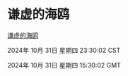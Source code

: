 # 谦虚的海鸥
[谦虚的海鸥](http://219.139.197.74:56308/qxdho/course/base/hotlink/index.php)

2024年 10月 31日 星期四 23:30:02 CST

2024年 10月 31日 星期四 15:30:02 GMT
